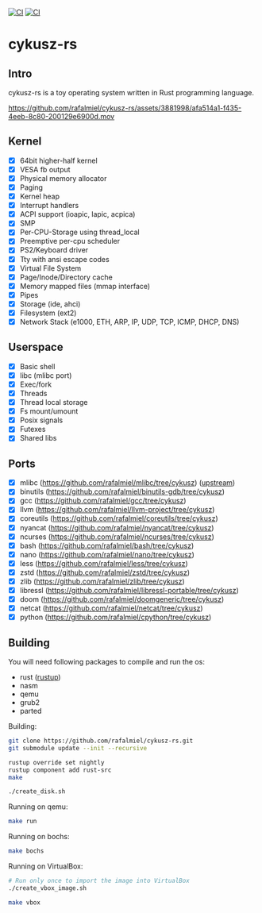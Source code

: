 [![CI](https://github.com/rafalmiel/cykusz-rs/actions/workflows/main.yml/badge.svg)](https://github.com/rafalmiel/cykusz-rs/actions/workflows/main.yml) [![CI](https://github.com/rafalmiel/cykusz-rs/actions/workflows/toolchain.yml/badge.svg)](https://github.com/rafalmiel/cykusz-rs/actions/workflows/toolchain.yml)

# cykusz-rs

## Intro

cykusz-rs is a toy operating system written in Rust programming language.

https://github.com/rafalmiel/cykusz-rs/assets/3881998/afa514a1-f435-4eeb-8c80-200129e6900d.mov

## Kernel

- [x] 64bit higher-half kernel
- [x] VESA fb output
- [x] Physical memory allocator
- [x] Paging
- [x] Kernel heap
- [x] Interrupt handlers
- [x] ACPI support (ioapic, lapic, acpica)
- [x] SMP
- [x] Per-CPU-Storage using thread_local
- [x] Preemptive per-cpu scheduler
- [x] PS2/Keyboard driver
- [x] Tty with ansi escape codes
- [x] Virtual File System
- [x] Page/Inode/Directory cache
- [x] Memory mapped files (mmap interface)
- [x] Pipes
- [x] Storage (ide, ahci)
- [x] Filesystem (ext2)
- [x] Network Stack (e1000, ETH, ARP, IP, UDP, TCP, ICMP, DHCP, DNS)

## Userspace

- [x] Basic shell
- [x] libc (mlibc port)
- [x] Exec/fork
- [x] Threads
- [x] Thread local storage
- [x] Fs mount/umount
- [x] Posix signals
- [x] Futexes
- [x] Shared libs

## Ports

- [x] mlibc (<https://github.com/rafalmiel/mlibc/tree/cykusz>) ([upstream](https://github.com/managarm/mlibc))
- [x] binutils (<https://github.com/rafalmiel/binutils-gdb/tree/cykusz>)
- [x] gcc (<https://github.com/rafalmiel/gcc/tree/cykusz>)
- [x] llvm (<https://github.com/rafalmiel/llvm-project/tree/cykusz>)
- [x] coreutils (<https://github.com/rafalmiel/coreutils/tree/cykusz>)
- [x] nyancat (<https://github.com/rafalmiel/nyancat/tree/cykusz>)
- [x] ncurses (<https://github.com/rafalmiel/ncurses/tree/cykusz>)
- [x] bash (<https://github.com/rafalmiel/bash/tree/cykusz>)
- [x] nano (<https://github.com/rafalmiel/nano/tree/cykusz>)
- [x] less (<https://github.com/rafalmiel/less/tree/cykusz>)
- [x] zstd (<https://github.com/rafalmiel/zstd/tree/cykusz>)
- [x] zlib (<https://github.com/rafalmiel/zlib/tree/cykusz>)
- [x] libressl (<https://github.com/rafalmiel/libressl-portable/tree/cykusz>)
- [x] doom (<https://github.com/rafalmiel/doomgeneric/tree/cykusz>)
- [x] netcat (<https://github.com/rafalmiel/netcat/tree/cykusz>)
- [x] python (<https://github.com/rafalmiel/cpython/tree/cykusz>)

## Building

You will need following packages to compile and run the os:
* rust ([rustup](https://rustup.rs/))
* nasm
* qemu
* grub2
* parted

Building:
```bash
git clone https://github.com/rafalmiel/cykusz-rs.git
git submodule update --init --recursive

rustup override set nightly
rustup component add rust-src
make

./create_disk.sh
```

Running on qemu:
```bash
make run
```

Running on bochs:
```bash
make bochs
```

Running on VirtualBox:
```bash
# Run only once to import the image into VirtualBox
./create_vbox_image.sh

make vbox
```

